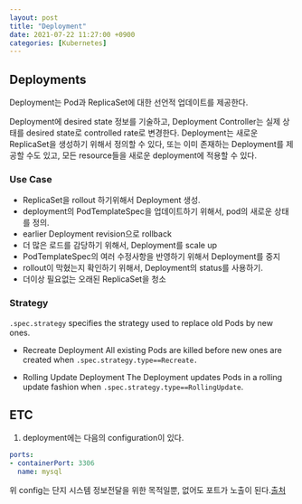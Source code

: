 ```yaml
---
layout: post
title: "Deployment"
date: 2021-07-22 11:27:00 +0900
categories: [Kubernetes]
---
```


## Deployments

Deployment는 Pod과 ReplicaSet에 대한 선언적 업데이트를 제공한다.

Deployment에 desired state 정보를 기술하고, Deployment Controller는 실제 상태를 desired state로 controlled rate로 변경한다. Deployment는 새로운 ReplicaSet을 생성하기 위해서 정의할 수 있다, 또는 이미 존재하는 Deployment를 제공할 수도 있고, 모든 resource들을 새로운 deployment에 적용할 수 있다.

### Use Case

- ReplicaSet을 rollout 하기위해서 Deployment 생성. 
- deployment의 PodTemplateSpec을 업데이트하기 위해서, pod의 새로운 상태를 정의. 
- earlier Deployment revision으로 rollback
- 더 많은 로드를 감당하기 위해서, Deployment를 scale up
- PodTemplateSpec의 여러 수정사항을 반영하기 위해서 Deployment를 중지
- rollout이 막혔는지 확인하기 위해서, Deployment의 status를 사용하기.
- 더이상 필요없는 오래된 ReplicaSet을 청소

### Strategy
`.spec.strategy` specifies the strategy used to replace old Pods by new ones.
- Recreate Deployment 
All existing Pods are killed before new ones are created when `.spec.strategy.type==Recreate.`

- Rolling Update Deployment
The Deployment updates Pods in a rolling update fashion when `.spec.strategy.type==RollingUpdate`.

## ETC

1. deployment에는 다음의 configuration이 있다.

``` yaml
ports:
- containerPort: 3306
  name: mysql
```

위 config는 단지 시스템 정보전달을 위한 목적일뿐, 없어도 포트가 노출이 된다.[출처](https://faun.pub/should-i-configure-the-ports-in-kubernetes-deployment-c6b3817e495)
